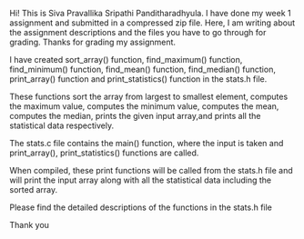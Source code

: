 Hi! This is Siva Pravallika Sripathi Panditharadhyula. I have done my week 1 assignment and submitted in a compressed zip file. Here, I am writing about the assignment descriptions and the files you have to go through for grading. Thanks for grading my assignment.

I have created sort_array() function, find_maximum() function, find_minimum() function, find_mean() function, find_median() function, print_array() function and print_statistics() function in the stats.h file.

These functions sort the array from largest to smallest element, computes the maximum value, computes the minimum value, computes the mean, computes the median, prints the given input array,and prints all the statistical data respectively.

The stats.c file contains the main() function, where the input is taken and print_array(), print_statistics() functions are called. 

When compiled, these print functions will be called from the stats.h file and will print the input array along with all the statistical data including the sorted array.

Please find the detailed descriptions of the functions in the stats.h file 

Thank you

